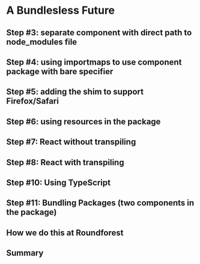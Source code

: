 # A Bundlesless Future

## Step #3: separate component with direct path to node_modules file

## Step #4: using importmaps to use component package with bare specifier

## Step #5: adding the shim to support Firefox/Safari

## Step #6: using resources in the package

## Step #7: React without transpiling

## Step #8: React with transpiling

## Step #10: Using TypeScript

## Step #11: Bundling Packages (two components in the package)

## How we do this at Roundforest

## Summary

